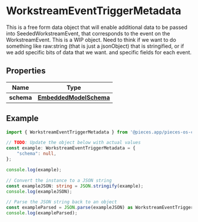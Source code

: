 
# WorkstreamEventTriggerMetadata

This is a free form data object that will enable additional data to be passed into SeededWorkstreamEvent, that corresponds to the event on the WorkstreamEvent.  This is a WIP object.  Need to think if we want to do something like raw:string (that is just a jsonObject) that is stringified, or if we add specific bits of data that we want. and specific fields for each event.

## Properties

Name | Type
------------ | -------------
**schema** | [**EmbeddedModelSchema**](EmbeddedModelSchema)

## Example

```typescript
import { WorkstreamEventTriggerMetadata } from '@pieces.app/pieces-os-client';

// TODO: Update the object below with actual values
const example: WorkstreamEventTriggerMetadata = {
    "schema": null,
};

console.log(example);

// Convert the instance to a JSON string
const exampleJSON: string = JSON.stringify(example);
console.log(exampleJSON);

// Parse the JSON string back to an object
const exampleParsed = JSON.parse(exampleJSON) as WorkstreamEventTriggerMetadata;
console.log(exampleParsed);
```


